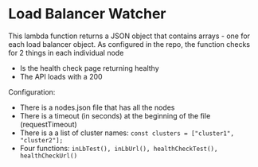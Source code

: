 
# Load Balancer Watcher

This lambda function returns a JSON object that contains arrays - one for each load balancer object. 
As configured in the repo, the function checks for 2 things in each individual node
- Is the health check page returning healthy
- The API loads with a 200

Configuration:

- There is a nodes.json file that has all the nodes
- There is a timeout (in seconds) at the beginning of the file (requestTimeout)
- There is a a list of cluster names: 
`const clusters = ["cluster1", "cluster2"];`
- Four functions: `inLbTest(), inLbUrl(), healthCheckTest(), healthCheckUrl()`
